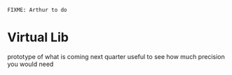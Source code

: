 ```{note}
FIXME: Arthur to do
```

# Virtual Lib

prototype of what is coming next quarter
useful to see how much precision you would need
